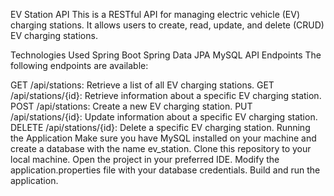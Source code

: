 EV Station API
This is a RESTful API for managing electric vehicle (EV) charging stations. It allows users to create, read, update, and delete (CRUD) EV charging stations.

Technologies Used
Spring Boot
Spring Data JPA
MySQL
API Endpoints
The following endpoints are available:

GET /api/stations: Retrieve a list of all EV charging stations.
GET /api/stations/{id}: Retrieve information about a specific EV charging station.
POST /api/stations: Create a new EV charging station.
PUT /api/stations/{id}: Update information about a specific EV charging station.
DELETE /api/stations/{id}: Delete a specific EV charging station.
Running the Application
Make sure you have MySQL installed on your machine and create a database with the name ev_station.
Clone this repository to your local machine.
Open the project in your preferred IDE.
Modify the application.properties file with your database credentials.
Build and run the application.
